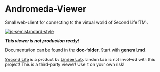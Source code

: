 # Andromeda-Viewer
Small web-client for connecting to the virtual world of [Second Life](https://secondlife.com)(TM).

[![js-semistandard-style](https://img.shields.io/badge/code%20style-semistandard-brightgreen.svg?style=flat-square)](https://github.com/Flet/semistandard)

_**This viewer is not production ready!**_

Documentation can be found in the **doc-folder**. Start with **general.md**.

[Second Life](https://secondlife.com) is a product by [Linden Lab](http://www.lindenlab.com/). Linden Lab is not involved with this project!
This is a third-party viewer! Use it on your own risk!
